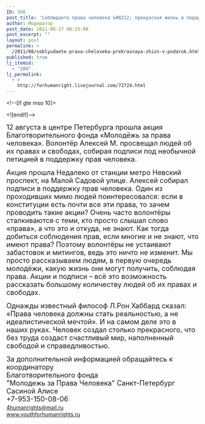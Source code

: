 ```yaml
---
ID: 506
post_title: 'Соблюдаете права человека &#8212; прекрасная жизнь в подарок.'
author: Модератор
post_date: 2011-08-17 00:25:00
post_excerpt: ""
layout: post
permalink: >
  /2011/08/soblyudaete-prava-cheloveka-prekrasnaya-zhizn-v-podarok.html
published: true
lj_itemid:
  - "284"
lj_permalink:
  - >
    http://forhumanright.livejournal.com/72724.html
---
```

<img align="left" src="http://cs5338.vk.com/u132145096/132409092/x_5b26039f.jpg" alt="" /><!--[if gte mso 9]><xml>
 <o:OfficeDocumentSettings>
  <o:RelyOnVML />
  <o:AllowPNG />
 </o:OfficeDocumentSettings>
</xml><![endif]--><!--[if gte mso 9]><xml>
 <w:WordDocument>
  <w:View>Normal</w:View>
  <w:Zoom>0</w:Zoom>
  <w:TrackMoves />
  <w:TrackFormatting />
  <w:PunctuationKerning />
  <w:ValidateAgainstSchemas />
  <w:SaveIfXMLInvalid>false</w:SaveIfXMLInvalid>
  <w:IgnoreMixedContent>false</w:IgnoreMixedContent>
  <w:AlwaysShowPlaceholderText>false</w:AlwaysShowPlaceholderText>
  <w:DoNotPromoteQF />
  <w:LidThemeOther>RU</w:LidThemeOther>
  <w:LidThemeAsian>X-NONE</w:LidThemeAsian>
  <w:LidThemeComplexScript>X-NONE</w:LidThemeComplexScript>
  <w:Compatibility>
   <w:BreakWrappedTables />
   <w:SnapToGridInCell />
   <w:WrapTextWithPunct />
   <w:UseAsianBreakRules />
   <w:DontGrowAutofit />
   <w:SplitPgBreakAndParaMark />
   <w:DontVertAlignCellWithSp />
   <w:DontBreakConstrainedForcedTables />
   <w:DontVertAlignInTxbx />
   <w:Word11KerningPairs />
   <w:CachedColBalance />
  </w:Compatibility>
  <m:mathPr>
   <m:mathFont m:val="Cambria Math" />
   <m:brkBin m:val="before" />
   <m:brkBinSub m:val="&#45;-" />
   <m:smallFrac m:val="off" />
   <m:dispDef />
   <m:lMargin m:val="0" />
   <m:rMargin m:val="0" />
   <m:defJc m:val="centerGroup" />
   <m:wrapIndent m:val="1440" />
   <m:intLim m:val="subSup" />
   <m:naryLim m:val="undOvr" />
  </m:mathPr></w:WordDocument>
</xml><![endif]--><!--[if gte mso 9]><xml>
 <w:LatentStyles DefLockedState="false" DefUnhideWhenUsed="true"
  DefSemiHidden="true" DefQFormat="false" DefPriority="99"
  LatentStyleCount="267">
  <w:LsdException Locked="false" Priority="0" SemiHidden="false"
   UnhideWhenUsed="false" QFormat="true" Name="Normal" />
  <w:LsdException Locked="false" Priority="9" SemiHidden="false"
   UnhideWhenUsed="false" QFormat="true" Name="heading 1" />
  <w:LsdException Locked="false" Priority="9" QFormat="true" Name="heading 2" />
  <w:LsdException Locked="false" Priority="9" QFormat="true" Name="heading 3" />
  <w:LsdException Locked="false" Priority="9" QFormat="true" Name="heading 4" />
  <w:LsdException Locked="false" Priority="9" QFormat="true" Name="heading 5" />
  <w:LsdException Locked="false" Priority="9" QFormat="true" Name="heading 6" />
  <w:LsdException Locked="false" Priority="9" QFormat="true" Name="heading 7" />
  <w:LsdException Locked="false" Priority="9" QFormat="true" Name="heading 8" />
  <w:LsdException Locked="false" Priority="9" QFormat="true" Name="heading 9" />
  <w:LsdException Locked="false" Priority="39" Name="toc 1" />
  <w:LsdException Locked="false" Priority="39" Name="toc 2" />
  <w:LsdException Locked="false" Priority="39" Name="toc 3" />
  <w:LsdException Locked="false" Priority="39" Name="toc 4" />
  <w:LsdException Locked="false" Priority="39" Name="toc 5" />
  <w:LsdException Locked="false" Priority="39" Name="toc 6" />
  <w:LsdException Locked="false" Priority="39" Name="toc 7" />
  <w:LsdException Locked="false" Priority="39" Name="toc 8" />
  <w:LsdException Locked="false" Priority="39" Name="toc 9" />
  <w:LsdException Locked="false" Priority="35" QFormat="true" Name="caption" />
  <w:LsdException Locked="false" Priority="10" SemiHidden="false"
   UnhideWhenUsed="false" QFormat="true" Name="Title" />
  <w:LsdException Locked="false" Priority="1" Name="Default Paragraph Font" />
  <w:LsdException Locked="false" Priority="11" SemiHidden="false"
   UnhideWhenUsed="false" QFormat="true" Name="Subtitle" />
  <w:LsdException Locked="false" Priority="22" SemiHidden="false"
   UnhideWhenUsed="false" QFormat="true" Name="Strong" />
  <w:LsdException Locked="false" Priority="20" SemiHidden="false"
   UnhideWhenUsed="false" QFormat="true" Name="Emphasis" />
  <w:LsdException Locked="false" Priority="59" SemiHidden="false"
   UnhideWhenUsed="false" Name="Table Grid" />
  <w:LsdException Locked="false" UnhideWhenUsed="false" Name="Placeholder Text" />
  <w:LsdException Locked="false" Priority="1" SemiHidden="false"
   UnhideWhenUsed="false" QFormat="true" Name="No Spacing" />
  <w:LsdException Locked="false" Priority="60" SemiHidden="false"
   UnhideWhenUsed="false" Name="Light Shading" />
  <w:LsdException Locked="false" Priority="61" SemiHidden="false"
   UnhideWhenUsed="false" Name="Light List" />
  <w:LsdException Locked="false" Priority="62" SemiHidden="false"
   UnhideWhenUsed="false" Name="Light Grid" />
  <w:LsdException Locked="false" Priority="63" SemiHidden="false"
   UnhideWhenUsed="false" Name="Medium Shading 1" />
  <w:LsdException Locked="false" Priority="64" SemiHidden="false"
   UnhideWhenUsed="false" Name="Medium Shading 2" />
  <w:LsdException Locked="false" Priority="65" SemiHidden="false"
   UnhideWhenUsed="false" Name="Medium List 1" />
  <w:LsdException Locked="false" Priority="66" SemiHidden="false"
   UnhideWhenUsed="false" Name="Medium List 2" />
  <w:LsdException Locked="false" Priority="67" SemiHidden="false"
   UnhideWhenUsed="false" Name="Medium Grid 1" />
  <w:LsdException Locked="false" Priority="68" SemiHidden="false"
   UnhideWhenUsed="false" Name="Medium Grid 2" />
  <w:LsdException Locked="false" Priority="69" SemiHidden="false"
   UnhideWhenUsed="false" Name="Medium Grid 3" />
  <w:LsdException Locked="false" Priority="70" SemiHidden="false"
   UnhideWhenUsed="false" Name="Dark List" />
  <w:LsdException Locked="false" Priority="71" SemiHidden="false"
   UnhideWhenUsed="false" Name="Colorful Shading" />
  <w:LsdException Locked="false" Priority="72" SemiHidden="false"
   UnhideWhenUsed="false" Name="Colorful List" />
  <w:LsdException Locked="false" Priority="73" SemiHidden="false"
   UnhideWhenUsed="false" Name="Colorful Grid" />
  <w:LsdException Locked="false" Priority="60" SemiHidden="false"
   UnhideWhenUsed="false" Name="Light Shading Accent 1" />
  <w:LsdException Locked="false" Priority="61" SemiHidden="false"
   UnhideWhenUsed="false" Name="Light List Accent 1" />
  <w:LsdException Locked="false" Priority="62" SemiHidden="false"
   UnhideWhenUsed="false" Name="Light Grid Accent 1" />
  <w:LsdException Locked="false" Priority="63" SemiHidden="false"
   UnhideWhenUsed="false" Name="Medium Shading 1 Accent 1" />
  <w:LsdException Locked="false" Priority="64" SemiHidden="false"
   UnhideWhenUsed="false" Name="Medium Shading 2 Accent 1" />
  <w:LsdException Locked="false" Priority="65" SemiHidden="false"
   UnhideWhenUsed="false" Name="Medium List 1 Accent 1" />
  <w:LsdException Locked="false" UnhideWhenUsed="false" Name="Revision" />
  <w:LsdException Locked="false" Priority="34" SemiHidden="false"
   UnhideWhenUsed="false" QFormat="true" Name="List Paragraph" />
  <w:LsdException Locked="false" Priority="29" SemiHidden="false"
   UnhideWhenUsed="false" QFormat="true" Name="Quote" />
  <w:LsdException Locked="false" Priority="30" SemiHidden="false"
   UnhideWhenUsed="false" QFormat="true" Name="Intense Quote" />
  <w:LsdException Locked="false" Priority="66" SemiHidden="false"
   UnhideWhenUsed="false" Name="Medium List 2 Accent 1" />
  <w:LsdException Locked="false" Priority="67" SemiHidden="false"
   UnhideWhenUsed="false" Name="Medium Grid 1 Accent 1" />
  <w:LsdException Locked="false" Priority="68" SemiHidden="false"
   UnhideWhenUsed="false" Name="Medium Grid 2 Accent 1" />
  <w:LsdException Locked="false" Priority="69" SemiHidden="false"
   UnhideWhenUsed="false" Name="Medium Grid 3 Accent 1" />
  <w:LsdException Locked="false" Priority="70" SemiHidden="false"
   UnhideWhenUsed="false" Name="Dark List Accent 1" />
  <w:LsdException Locked="false" Priority="71" SemiHidden="false"
   UnhideWhenUsed="false" Name="Colorful Shading Accent 1" />
  <w:LsdException Locked="false" Priority="72" SemiHidden="false"
   UnhideWhenUsed="false" Name="Colorful List Accent 1" />
  <w:LsdException Locked="false" Priority="73" SemiHidden="false"
   UnhideWhenUsed="false" Name="Colorful Grid Accent 1" />
  <w:LsdException Locked="false" Priority="60" SemiHidden="false"
   UnhideWhenUsed="false" Name="Light Shading Accent 2" />
  <w:LsdException Locked="false" Priority="61" SemiHidden="false"
   UnhideWhenUsed="false" Name="Light List Accent 2" />
  <w:LsdException Locked="false" Priority="62" SemiHidden="false"
   UnhideWhenUsed="false" Name="Light Grid Accent 2" />
  <w:LsdException Locked="false" Priority="63" SemiHidden="false"
   UnhideWhenUsed="false" Name="Medium Shading 1 Accent 2" />
  <w:LsdException Locked="false" Priority="64" SemiHidden="false"
   UnhideWhenUsed="false" Name="Medium Shading 2 Accent 2" />
  <w:LsdException Locked="false" Priority="65" SemiHidden="false"
   UnhideWhenUsed="false" Name="Medium List 1 Accent 2" />
  <w:LsdException Locked="false" Priority="66" SemiHidden="false"
   UnhideWhenUsed="false" Name="Medium List 2 Accent 2" />
  <w:LsdException Locked="false" Priority="67" SemiHidden="false"
   UnhideWhenUsed="false" Name="Medium Grid 1 Accent 2" />
  <w:LsdException Locked="false" Priority="68" SemiHidden="false"
   UnhideWhenUsed="false" Name="Medium Grid 2 Accent 2" />
  <w:LsdException Locked="false" Priority="69" SemiHidden="false"
   UnhideWhenUsed="false" Name="Medium Grid 3 Accent 2" />
  <w:LsdException Locked="false" Priority="70" SemiHidden="false"
   UnhideWhenUsed="false" Name="Dark List Accent 2" />
  <w:LsdException Locked="false" Priority="71" SemiHidden="false"
   UnhideWhenUsed="false" Name="Colorful Shading Accent 2" />
  <w:LsdException Locked="false" Priority="72" SemiHidden="false"
   UnhideWhenUsed="false" Name="Colorful List Accent 2" />
  <w:LsdException Locked="false" Priority="73" SemiHidden="false"
   UnhideWhenUsed="false" Name="Colorful Grid Accent 2" />
  <w:LsdException Locked="false" Priority="60" SemiHidden="false"
   UnhideWhenUsed="false" Name="Light Shading Accent 3" />
  <w:LsdException Locked="false" Priority="61" SemiHidden="false"
   UnhideWhenUsed="false" Name="Light List Accent 3" />
  <w:LsdException Locked="false" Priority="62" SemiHidden="false"
   UnhideWhenUsed="false" Name="Light Grid Accent 3" />
  <w:LsdException Locked="false" Priority="63" SemiHidden="false"
   UnhideWhenUsed="false" Name="Medium Shading 1 Accent 3" />
  <w:LsdException Locked="false" Priority="64" SemiHidden="false"
   UnhideWhenUsed="false" Name="Medium Shading 2 Accent 3" />
  <w:LsdException Locked="false" Priority="65" SemiHidden="false"
   UnhideWhenUsed="false" Name="Medium List 1 Accent 3" />
  <w:LsdException Locked="false" Priority="66" SemiHidden="false"
   UnhideWhenUsed="false" Name="Medium List 2 Accent 3" />
  <w:LsdException Locked="false" Priority="67" SemiHidden="false"
   UnhideWhenUsed="false" Name="Medium Grid 1 Accent 3" />
  <w:LsdException Locked="false" Priority="68" SemiHidden="false"
   UnhideWhenUsed="false" Name="Medium Grid 2 Accent 3" />
  <w:LsdException Locked="false" Priority="69" SemiHidden="false"
   UnhideWhenUsed="false" Name="Medium Grid 3 Accent 3" />
  <w:LsdException Locked="false" Priority="70" SemiHidden="false"
   UnhideWhenUsed="false" Name="Dark List Accent 3" />
  <w:LsdException Locked="false" Priority="71" SemiHidden="false"
   UnhideWhenUsed="false" Name="Colorful Shading Accent 3" />
  <w:LsdException Locked="false" Priority="72" SemiHidden="false"
   UnhideWhenUsed="false" Name="Colorful List Accent 3" />
  <w:LsdException Locked="false" Priority="73" SemiHidden="false"
   UnhideWhenUsed="false" Name="Colorful Grid Accent 3" />
  <w:LsdException Locked="false" Priority="60" SemiHidden="false"
   UnhideWhenUsed="false" Name="Light Shading Accent 4" />
  <w:LsdException Locked="false" Priority="61" SemiHidden="false"
   UnhideWhenUsed="false" Name="Light List Accent 4" />
  <w:LsdException Locked="false" Priority="62" SemiHidden="false"
   UnhideWhenUsed="false" Name="Light Grid Accent 4" />
  <w:LsdException Locked="false" Priority="63" SemiHidden="false"
   UnhideWhenUsed="false" Name="Medium Shading 1 Accent 4" />
  <w:LsdException Locked="false" Priority="64" SemiHidden="false"
   UnhideWhenUsed="false" Name="Medium Shading 2 Accent 4" />
  <w:LsdException Locked="false" Priority="65" SemiHidden="false"
   UnhideWhenUsed="false" Name="Medium List 1 Accent 4" />
  <w:LsdException Locked="false" Priority="66" SemiHidden="false"
   UnhideWhenUsed="false" Name="Medium List 2 Accent 4" />
  <w:LsdException Locked="false" Priority="67" SemiHidden="false"
   UnhideWhenUsed="false" Name="Medium Grid 1 Accent 4" />
  <w:LsdException Locked="false" Priority="68" SemiHidden="false"
   UnhideWhenUsed="false" Name="Medium Grid 2 Accent 4" />
  <w:LsdException Locked="false" Priority="69" SemiHidden="false"
   UnhideWhenUsed="false" Name="Medium Grid 3 Accent 4" />
  <w:LsdException Locked="false" Priority="70" SemiHidden="false"
   UnhideWhenUsed="false" Name="Dark List Accent 4" />
  <w:LsdException Locked="false" Priority="71" SemiHidden="false"
   UnhideWhenUsed="false" Name="Colorful Shading Accent 4" />
  <w:LsdException Locked="false" Priority="72" SemiHidden="false"
   UnhideWhenUsed="false" Name="Colorful List Accent 4" />
  <w:LsdException Locked="false" Priority="73" SemiHidden="false"
   UnhideWhenUsed="false" Name="Colorful Grid Accent 4" />
  <w:LsdException Locked="false" Priority="60" SemiHidden="false"
   UnhideWhenUsed="false" Name="Light Shading Accent 5" />
  <w:LsdException Locked="false" Priority="61" SemiHidden="false"
   UnhideWhenUsed="false" Name="Light List Accent 5" />
  <w:LsdException Locked="false" Priority="62" SemiHidden="false"
   UnhideWhenUsed="false" Name="Light Grid Accent 5" />
  <w:LsdException Locked="false" Priority="63" SemiHidden="false"
   UnhideWhenUsed="false" Name="Medium Shading 1 Accent 5" />
  <w:LsdException Locked="false" Priority="64" SemiHidden="false"
   UnhideWhenUsed="false" Name="Medium Shading 2 Accent 5" />
  <w:LsdException Locked="false" Priority="65" SemiHidden="false"
   UnhideWhenUsed="false" Name="Medium List 1 Accent 5" />
  <w:LsdException Locked="false" Priority="66" SemiHidden="false"
   UnhideWhenUsed="false" Name="Medium List 2 Accent 5" />
  <w:LsdException Locked="false" Priority="67" SemiHidden="false"
   UnhideWhenUsed="false" Name="Medium Grid 1 Accent 5" />
  <w:LsdException Locked="false" Priority="68" SemiHidden="false"
   UnhideWhenUsed="false" Name="Medium Grid 2 Accent 5" />
  <w:LsdException Locked="false" Priority="69" SemiHidden="false"
   UnhideWhenUsed="false" Name="Medium Grid 3 Accent 5" />
  <w:LsdException Locked="false" Priority="70" SemiHidden="false"
   UnhideWhenUsed="false" Name="Dark List Accent 5" />
  <w:LsdException Locked="false" Priority="71" SemiHidden="false"
   UnhideWhenUsed="false" Name="Colorful Shading Accent 5" />
  <w:LsdException Locked="false" Priority="72" SemiHidden="false"
   UnhideWhenUsed="false" Name="Colorful List Accent 5" />
  <w:LsdException Locked="false" Priority="73" SemiHidden="false"
   UnhideWhenUsed="false" Name="Colorful Grid Accent 5" />
  <w:LsdException Locked="false" Priority="60" SemiHidden="false"
   UnhideWhenUsed="false" Name="Light Shading Accent 6" />
  <w:LsdException Locked="false" Priority="61" SemiHidden="false"
   UnhideWhenUsed="false" Name="Light List Accent 6" />
  <w:LsdException Locked="false" Priority="62" SemiHidden="false"
   UnhideWhenUsed="false" Name="Light Grid Accent 6" />
  <w:LsdException Locked="false" Priority="63" SemiHidden="false"
   UnhideWhenUsed="false" Name="Medium Shading 1 Accent 6" />
  <w:LsdException Locked="false" Priority="64" SemiHidden="false"
   UnhideWhenUsed="false" Name="Medium Shading 2 Accent 6" />
  <w:LsdException Locked="false" Priority="65" SemiHidden="false"
   UnhideWhenUsed="false" Name="Medium List 1 Accent 6" />
  <w:LsdException Locked="false" Priority="66" SemiHidden="false"
   UnhideWhenUsed="false" Name="Medium List 2 Accent 6" />
  <w:LsdException Locked="false" Priority="67" SemiHidden="false"
   UnhideWhenUsed="false" Name="Medium Grid 1 Accent 6" />
  <w:LsdException Locked="false" Priority="68" SemiHidden="false"
   UnhideWhenUsed="false" Name="Medium Grid 2 Accent 6" />
  <w:LsdException Locked="false" Priority="69" SemiHidden="false"
   UnhideWhenUsed="false" Name="Medium Grid 3 Accent 6" />
  <w:LsdException Locked="false" Priority="70" SemiHidden="false"
   UnhideWhenUsed="false" Name="Dark List Accent 6" />
  <w:LsdException Locked="false" Priority="71" SemiHidden="false"
   UnhideWhenUsed="false" Name="Colorful Shading Accent 6" />
  <w:LsdException Locked="false" Priority="72" SemiHidden="false"
   UnhideWhenUsed="false" Name="Colorful List Accent 6" />
  <w:LsdException Locked="false" Priority="73" SemiHidden="false"
   UnhideWhenUsed="false" Name="Colorful Grid Accent 6" />
  <w:LsdException Locked="false" Priority="19" SemiHidden="false"
   UnhideWhenUsed="false" QFormat="true" Name="Subtle Emphasis" />
  <w:LsdException Locked="false" Priority="21" SemiHidden="false"
   UnhideWhenUsed="false" QFormat="true" Name="Intense Emphasis" />
  <w:LsdException Locked="false" Priority="31" SemiHidden="false"
   UnhideWhenUsed="false" QFormat="true" Name="Subtle Reference" />
  <w:LsdException Locked="false" Priority="32" SemiHidden="false"
   UnhideWhenUsed="false" QFormat="true" Name="Intense Reference" />
  <w:LsdException Locked="false" Priority="33" SemiHidden="false"
   UnhideWhenUsed="false" QFormat="true" Name="Book Title" />
  <w:LsdException Locked="false" Priority="37" Name="Bibliography" />
  <w:LsdException Locked="false" Priority="39" QFormat="true" Name="TOC Heading" />
 </w:LatentStyles>
</xml><![endif]--><!--[if gte mso 10]>
<style>
 /* Style Definitions */
 table.MsoNormalTable
	{mso-style-name:"Обычная таблица";
	mso-tstyle-rowband-size:0;
	mso-tstyle-colband-size:0;
	mso-style-noshow:yes;
	mso-style-priority:99;
	mso-style-qformat:yes;
	mso-style-parent:"";
	mso-padding-alt:0cm 5.4pt 0cm 5.4pt;
	mso-para-margin-top:0cm;
	mso-para-margin-right:0cm;
	mso-para-margin-bottom:10.0pt;
	mso-para-margin-left:0cm;
	line-height:115%;
	mso-pagination:widow-orphan;
	font-size:11.0pt;
	font-family:"Calibri","sans-serif";
	mso-ascii-font-family:Calibri;
	mso-ascii-theme-font:minor-latin;
	mso-fareast-font-family:"Times New Roman";
	mso-fareast-theme-font:minor-fareast;
	mso-hansi-font-family:Calibri;
	mso-hansi-theme-font:minor-latin;
	mso-bidi-font-family:"Times New Roman";
	mso-bidi-theme-font:minor-bidi;}
</style>
<![endif]-->  <p style="margin-bottom: 10.1pt;" class="western"><span style="font-size: 13.5pt;">12 августа в центре Петербурга прошла акция Благотворительного фонда &laquo;Молодёжь за права человека&raquo;. Волонтёр Алексей М. просвещал людей об их правах и свободах, собирая подписи под необычной петицией в поддержку прав человека.</span></p>  <p style="margin-bottom: 10.1pt;" class="western"><span style="font-size: 13.5pt;">Акция прошла Недалеко от станции метро Невский проспект, на Малой Садовой улице. Алексей собирал подписи в поддержку прав человека. Один из проходивших мимо людей поинтересовался: если в конституции есть почти все эти права, то зачем проводить такие акции? Очень часто волонтёры сталкиваются с теми, кто просто слышал слово &laquo;права&raquo;, а что это и откуда, не знают. Как тогда добиться соблюдения прав, если многие и не знают, что имеют права? Поэтому волонтёры не устаивают забастовок и митингов, ведь это ничто не изменит. Мы просто рассказываем людям, в первую очередь молодёжи, какую жизнь они могут получить, соблюдая права. Акции и подписи &ndash; всё это возможность рассказать большому количеству людей об их правах и свободах.</span></p>  <p style="margin-bottom: 10.1pt;" class="western"><span style="font-size: 13.5pt;">Однажды известный философ Л.Рон Хаббард сказал: &laquo;Права человека должны стать реальностью, а не идеалистической мечтой&raquo;. И на самом деле это в наших руках. Человек создал столько прекрасного, что без труда создаст счастливый мир, наполненный свободой и справедливостью.</span></p>  <p style="margin-bottom: 10.1pt;" class="western"><span style="font-size: 13.5pt;">За дополнительной информацией обращайтесь к координатору<br /> Благотворительного фонда<br /> &quot;Молодежь за Права Человека&quot; Санкт-Петербург <br /> Сасиной Алисе <br /> +7-953-150-08-06 <br /> </span><a href="http://e.mail.ru/cgi-bin/sentmsg?compose&amp;To=4humanrights@mail.ru"><span style="font-size: 13.5pt;">4humanrights@mail.ru</span></a><span style="font-size: 13.5pt;"><br /> </span><a href="http://www.youthforhumanrights.ru/"><span style="font-size: 13.5pt;">www.youthforhumanrights.ru</span></a></p>